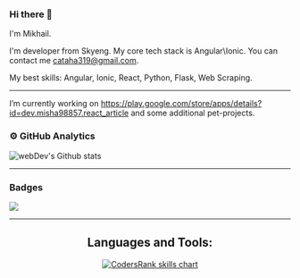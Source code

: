 ### Hi there 👋

I'm Mikhail.

I'm developer from Skyeng. My core tech stack is Angular\Ionic. You can contact me cataha319@gmail.com.

My best skills: Angular, Ionic, React, Python, Flask, Web Scraping.

---

I’m currently working on https://play.google.com/store/apps/details?id=dev.misha98857.react_article and some additional pet-projects.

### ⚙️ GitHub Analytics

<img src="https://github-readme-streak-stats.herokuapp.com/?user=misha98857&theme=algolia" alt="webDev's Github stats" />

---

### Badges
<img src="https://cr-ss-service.azurewebsites.net/api/ScreenShot?widget=summary&username=misha98857"/>

---

<h2 align="center">Languages and Tools:</h3>
<p align="center">
  <a href="https://profile.codersrank.io/user/misha98857" target="_blank">
    <img src="https://cr-skills-chart-widget.azurewebsites.net/api/api?username=misha98857&width=820&bg=transparent&branding=false" alt="CodersRank skills chart"/>
  </a>
</p>
